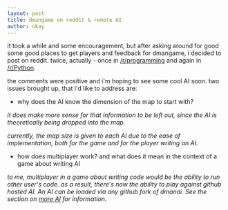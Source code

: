 ```yaml
---
layout: post
title: dmangame on reddit & remote AI
author: okay
---
```


it took a while and some encouragement, but after asking
around for good some good places to get players and feedback
for dmangame, i decided to post on reddit. twice, actually - once in [/r/programming][0] and again in [/r/Python][1].

the comments were positive and i'm hoping to see some cool AI
soon. two issues brought up, that i'd like to address are:


 * why does the AI know the dimension of the map to start with?

*it does make more sense for that information to be left out, since the AI is theoretically being dropped into the map.*

*currently, the map size is given to each AI due to the ease
of implementation, both for the game and for the player
writing an AI.*


 * how does multiplayer work? and what does it mean in the context of a game about writing AI

*to me, multiplayer in a game about writing code would be the
ability to run other user's code. as a result, there's now
the ability to play against github hosted AI. An AI can be
loaded via any github fork of dmanai. See the section on [more
AI][2] for information.*

[0]: http://www.reddit.com/r/programming/comments/hdtta/dmangame_a_game_about_writing_game_ai_in_python/
[1]: http://www.reddit.com/r/Python/comments/hdqw7/dmangame_a_game_about_writing_game_ai/
[2]: more_ais.html

